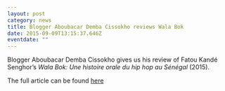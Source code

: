 ```yaml
---
layout: post
category: news
title: Blogger Aboubacar Demba Cissokho reviews Wala Bok
date: 2015-09-09T13:15:37.646Z
eventdate: ""
---
```

Blogger Aboubacar Demba Cissokho gives us his review of Fatou Kandé Senghor’s *Wala Bok: Une histoire orale du hip hop au Sénégal* (2015).

The full article can be found [here](https://legrenierdekibili.wordpress.com/2015/09/09/hip-hop-au-senegal-fatou-kande-senghor-amorce-la-face-b-de-lhistoire/ "Aboubacar Demba Cissokho")